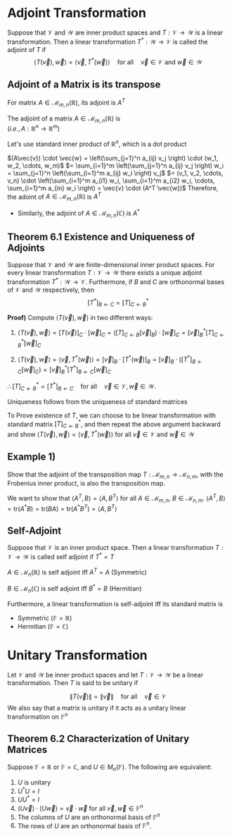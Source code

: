 # Adjoint Transformation
Suppose that $\mathcal{V}$ and $\mathcal{W}$ are inner product spaces and $T : \mathcal{V} \rightarrow \mathcal{W}$ is a linear transformation. Then a linear transformation $T^* : \mathcal{W} \rightarrow \mathcal{V}$ is called the adjoint of $T$ if  
$$\langle T(\vec{v}), \vec{w} \rangle = \langle \vec{v}, T^*(\vec{w}) \rangle \quad \text{for all} \quad \vec{v} \in \mathcal{V} \text{ and } \vec{w} \in \mathcal{W}$$

## Adjoint of a Matrix is its transpose
For matrix $A\in \mathcal{M}_{m,n}(\mathbb{R})$, its adjoint is $A^{T}$

The adjoint of a matrix $A \in \mathcal{M}_{m,n}(\mathbb{R})$ is  
$(i.e., \, A : \mathbb{R}^n \to \mathbb{R}^m)$

Let's use standard inner product of $\mathbb{R}^{n}$, which is a dot product

$(A\vec{v}) \cdot \vec{w} = \left(\sum_{j=1}^n a_{ij} v_j \right) \cdot (w_1, w_2, \cdots, w_m)$
$= \sum_{i=1}^m \left(\sum_{j=1}^n a_{ij} v_j \right) w_i = \sum_{j=1}^n \left(\sum_{i=1}^m a_{ij} w_i \right) v_j$
$= (v_1, v_2, \cdots, v_n) \cdot \left(\sum_{i=1}^m a_{i1} w_i, \sum_{i=1}^m a_{i2} w_i, \cdots, \sum_{i=1}^m a_{in} w_i \right) = \vec{v} \cdot (A^T \vec{w})$
Therefore, the adoint of $A\in \mathcal{M}_{m,n}(\mathbb{R})$ is $A^{T}$
- Similarly, the adjoint of $A\in \mathcal{M}_{m,n}(\mathbb{C})$ is $A^{*}$

## Theorem 6.1 Existence and Uniqueness of Adjoints
Suppose that $\mathcal{V}$ and $\mathcal{W}$ are finite-dimensional inner product spaces. For every linear transformation $T : \mathcal{V} \rightarrow \mathcal{W}$ there exists a unique adjoint transformation $T^* : \mathcal{W} \rightarrow \mathcal{V}$. Furthermore, if $B$ and $C$ are orthonormal bases of $\mathcal{V}$ and $\mathcal{W}$ respectively, then  
$$\left[ T^* \right]_{B \leftarrow C} = \left[ T \right]_{C \leftarrow B}^*$$

**Proof)**
Compute $\langle T(\vec{v}), \vec{w} \rangle$ in two different ways:

1. $\langle T(\vec{v}), \vec{w} \rangle = [T(\vec{v})]_C \cdot [\vec{w}]_C = \left( [T]_{C \leftarrow B} [\vec{v}]_B \right) \cdot [\vec{w}]_C = [\vec{v}]_B^* [T]_{C \leftarrow B}^* [\vec{w}]_C$

2. $\langle T(\vec{v}), \vec{w} \rangle = \langle \vec{v}, T^*(\vec{w}) \rangle = [\vec{v}]_B \cdot [T^*(\vec{w})]_B = [\vec{v}]_B \cdot \left( [T^*]_{B \leftarrow C} [\vec{w}]_C \right) = [\vec{v}]_B^* [T^*]_{B \leftarrow C} [\vec{w}]_C$

$\therefore [T]_{C \leftarrow B}^* = [T^*]_{B \leftarrow C} \quad \text{for all} \quad \vec{v} \in \mathcal{V}, \vec{w} \in \mathcal{W}.$

Uniqueness follows from the uniqueness of standard matrices

To Prove existence of $T$, we can choose to be linear transformation with standard matrix $[T]^{*}_{C\leftarrow B}$, and then repeat the above argument backward and show $\langle T(\vec{v}), \vec{w} \rangle = \langle \vec{v}, T^*(\vec{w}) \rangle$ for all $\vec{v}\in\mathcal{V}$ and $\vec{w}\in \mathcal{W}$

## Example 1)
Show that the adjoint of the transposition map $T : \mathcal{M}_{m,n} \rightarrow \mathcal{M}_{n,m}$, with the Frobenius inner product, is also the transposition map.

We want to show that $\langle A^T, B \rangle = \langle A, B^T \rangle$ for all $A \in \mathcal{M}_{m,n}$, $B \in \mathcal{M}_{n,m}$.
$\langle A^{T}, B \rangle = \text{tr}(A^{*}B) = \text{tr}(BA) = \text{tr}(A^{*}B^{T})=\langle A,B^{T} \rangle$

## Self-Adjoint
Suppose that $\mathcal{V}$ is an inner product space. Then a linear transformation $T:\mathcal{V}\to \mathcal{W}$ is called self adjoint if $T^{*}=T$

$A\in\mathcal{M}_{n}(\mathbb{R})$ is self adjoint iff $A^{T}=A$ (Symmetric)

$B\in\mathcal{M}_{n}(\mathbb{C})$ is self adjoint iff $B^{*}=B$ (Hermitian)

Furthermore, a linear transformation is self-adjoint iff its standard matrix is
- Symmetric $(\mathbb{F}=\mathbb{R})$
- Hermitian $(\mathbb{F}=\mathbb{C})$

# Unitary Transformation
Let $\mathcal{V}$ and $\mathcal{W}$ be inner product spaces and let $T : \mathcal{V} \to \mathcal{W}$ be a linear transformation. Then $T$ is said to be unitary if

$$\|T(\vec{v})\| = \|\vec{v}\| \quad \text{for all} \quad \vec{v} \in \mathcal{V}$$
We also say that a matrix is unitary if it acts as a unitary linear transformation on $\mathbb{F}^n$


## Theorem 6.2 Characterization of Unitary Matrices
Suppose $\mathbb{F} = \mathbb{R}$ or $\mathbb{F} = \mathbb{C}$, and $U \in M_n(\mathbb{F})$. The following are equivalent:
1. $U$ is unitary
2. $U^*U = I$
3. $UU^* = I$
4. $(U\vec{v}) \cdot (U\vec{w}) = \vec{v} \cdot \vec{w}$ for all $\vec{v}, \vec{w} \in \mathbb{F}^n$
5. The columns of $U$ are an orthonormal basis of $\mathbb{F}^n$
6. The rows of $U$ are an orthonormal basis of $\mathbb{F}^n$.